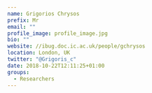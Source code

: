 ```yaml
---
name: Grigorios Chrysos
prefix: Mr
email: ""
profile_image: profile_image.jpg
bio: ""
website: //ibug.doc.ic.ac.uk/people/gchrysos
location: London, UK
twitter: "@Grigoris_c"
date: 2018-10-22T12:11:25+01:00
groups:
  - Researchers
---
```

